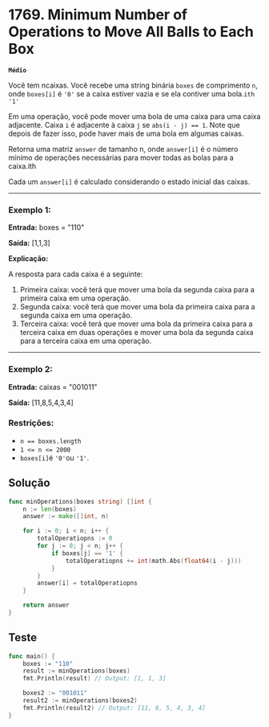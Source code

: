 # 1769. Minimum Number of Operations to Move All Balls to Each Box

**`Médio`**

Você tem ncaixas. Você recebe uma string binária `boxes` de comprimento `n`, onde `boxes[i]` é `'0'` se a caixa estiver vazia e se ela contiver uma bola.`ith` `'1'`

Em uma operação, você pode mover uma bola de uma caixa para uma caixa adjacente. Caixa `i` é adjacente à caixa `j` se `abs(i - j) == 1`. Note que depois de fazer isso, pode haver mais de uma bola em algumas caixas.

Retorna uma matriz `answer` de tamanho n, onde `answer[i]` é o número mínimo de operações necessárias para mover todas as bolas para a caixa.ith

Cada um `answer[i]` é calculado considerando o estado inicial das caixas.

---

### Exemplo 1:

**Entrada:** boxes = "110"

**Saída:** [1,1,3]

**Explicação:** 

A resposta para cada caixa é a seguinte: 
1) Primeira caixa: você terá que mover uma bola da segunda caixa para a primeira caixa em uma operação. 
2) Segunda caixa: você terá que mover uma bola da primeira caixa para a segunda caixa em uma operação. 
3) Terceira caixa: você terá que mover uma bola da primeira caixa para a terceira caixa em duas operações e mover uma bola da segunda caixa para a terceira caixa em uma operação.


---

### Exemplo 2:

**Entrada:** caixas = "001011"

**Saída:** [11,8,5,4,3,4]


### Restrições:

- `n == boxes.length`
- `1 <= n <= 2000`
- `boxes[i]`é `'0'`ou `'1'`.

## Solução

```go
func minOperations(boxes string) []int {
	n := len(boxes)
	answer := make([]int, n)

	for i := 0; i < n; i++ {
		totalOperatiopns := 0
		for j := 0; j < n; j++ {
			if boxes[j] == '1' {
				totalOperatiopns += int(math.Abs(float64(i - j)))
			}
		}
		answer[i] = totalOperatiopns
	}

	return answer
}
```


## Teste

```go
func main() {
	boxes := "110"
	result := minOperations(boxes)
	fmt.Println(result) // Output: [1, 1, 3]

	boxes2 := "001011"
	result2 := minOperations(boxes2)
	fmt.Println(result2) // Output: [11, 8, 5, 4, 3, 4]
}
```

